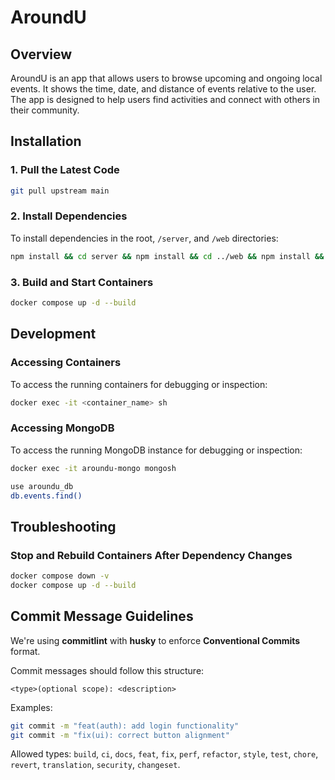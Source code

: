 # AroundU

## Overview

AroundU is an app that allows users to browse upcoming and ongoing local events. It shows the time, date, and distance of events relative to the user. The app is designed to help users find activities and connect with others in their community.

## Installation

### 1. Pull the Latest Code

```bash
git pull upstream main
```

### 2. Install Dependencies

To install dependencies in the root, `/server`, and `/web` directories:

```bash
npm install && cd server && npm install && cd ../web && npm install && cd ..
```

### 3. Build and Start Containers

```bash
docker compose up -d --build
```

## Development

### Accessing Containers

To access the running containers for debugging or inspection:

```bash
docker exec -it <container_name> sh
```

### Accessing MongoDB

To access the running MongoDB instance for debugging or inspection:

```bash
docker exec -it aroundu-mongo mongosh

use aroundu_db
db.events.find()
```

## Troubleshooting

### Stop and Rebuild Containers After Dependency Changes

```bash
docker compose down -v
docker compose up -d --build
```

## Commit Message Guidelines

We're using **commitlint** with **husky** to enforce **Conventional Commits** format.

Commit messages should follow this structure:

```
<type>(optional scope): <description>
```

Examples:

```bash
git commit -m "feat(auth): add login functionality"
git commit -m "fix(ui): correct button alignment"
```

Allowed types: `build`, `ci`, `docs`, `feat`, `fix`, `perf`, `refactor`, `style`, `test`, `chore`, `revert`, `translation`, `security`, `changeset`.
